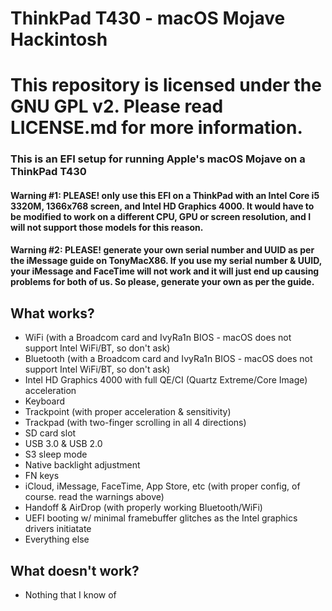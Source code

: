 ThinkPad T430 - macOS Mojave Hackintosh
=======================================
This repository is licensed under the GNU GPL v2. Please read LICENSE.md for more information.
=======================================
### This is an EFI setup for running Apple's macOS Mojave on a ThinkPad T430
#### Warning #1: PLEASE! only use this EFI on a ThinkPad with an Intel Core i5 3320M, 1366x768 screen, and Intel HD Graphics 4000. It would have to be modified to work on a different CPU, GPU or screen resolution, and I will not support those models for this reason.
#### Warning #2: PLEASE! generate your own serial number and UUID as per the iMessage guide on TonyMacX86. If you use my serial number & UUID, your iMessage and FaceTime will not work and it will just end up causing problems for both of us. So please, generate your own as per the guide.


## What works?
- WiFi (with a Broadcom card and IvyRa1n BIOS - macOS does not support Intel WiFi/BT, so don't ask)
- Bluetooth (with a Broadcom card and IvyRa1n BIOS - macOS does not support Intel WiFi/BT, so don't ask)
- Intel HD Graphics 4000 with full QE/CI (Quartz Extreme/Core Image) acceleration
- Keyboard
- Trackpoint (with proper acceleration & sensitivity)
- Trackpad (with two-finger scrolling in all 4 directions)
- SD card slot
- USB 3.0 & USB 2.0
- S3 sleep mode
- Native backlight adjustment
- FN keys
- iCloud, iMessage, FaceTime, App Store, etc (with proper config, of course. read the warnings above)
- Handoff & AirDrop (with properly working Bluetooth/WiFi)
- UEFI booting w/ minimal framebuffer glitches as the Intel graphics drivers initiatate
- Everything else

## What doesn't work?
- Nothing that I know of